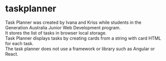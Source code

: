 # taskplanner
Task Planner was created by Ivana and Kriss while students in the Generation Australia Junior Web Development program. \
It stores the list of tasks in browser local storage. \
Task Planner displays tasks by creating cards from a string with card HTML for each task. \
The task planner does not use a framework or library such as Angular or React.
